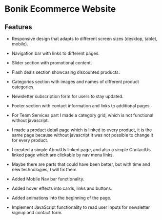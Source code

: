 # Bonik Ecommerce Website

## Features
- Responsive design that adapts to different screen sizes (desktop, tablet, mobile).
- Navigation bar with links to different pages.
- Slider section with promotional content.
- Flash deals section showcasing discounted products.
- Categories section with images and names of different product categories.
- Newsletter subscription form for users to stay updated.
- Footer section with contact information and links to additional pages.


- For Team Services part I made a category grid, which is not functional without javascript.
- I made a product detail page which is linked to every product, it is the same page because without javascript it was not possible to change it for every product.
- I created a simple AboutUs linked page, and also a simple ContactUs linked page which are clickable by nav menu links.
- Maybe there are parts that could have been better, but with time and new technologies, I will fix them.

- Added Mobile Nav bar functionality.
- Added hover effects into cards, links and buttons.
- Added animations into the beginning of the page.
- Implement JavaScript functionality to read user inputs for newsletter signup and contact form.
